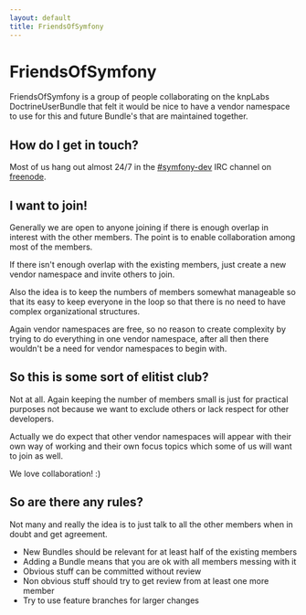 ```yaml
---
layout: default
title: FriendsOfSymfony
---
```


FriendsOfSymfony
======

FriendsOfSymfony is a group of people collaborating on the knpLabs DoctrineUserBundle that felt it would be nice to have a vendor namespace to use for this and future Bundle's that are maintained together.

How do I get in touch?
----------------------

Most of us hang out almost 24/7 in the [#symfony-dev][channel] IRC channel on [freenode][freenode].

I want to join!
---------------

Generally we are open to anyone joining if there is enough overlap in interest with the other members.
The point is to enable collaboration among most of the members.

If there isn't enough overlap with the existing members, just create a new vendor namespace and invite others to join.

Also the idea is to keep the numbers of members somewhat manageable so that its easy to keep everyone in the loop so that there is no need to have complex organizational structures.

Again vendor namespaces are free, so no reason to create complexity by trying to do everything in one vendor namespace, after all then there wouldn't be a need for vendor namespaces to begin with.

So this is some sort of elitist club?
-------------------------------------

Not at all. Again keeping the number of members small is just for practical purposes not because we want to exclude others or lack respect for other developers.

Actually we do expect that other vendor namespaces will appear with their own way of working
and their own focus topics which some of us will want to join as well.

We love collaboration! :)

So are there any rules?
-----------------------

Not many and really the idea is to just talk to all the other members when in doubt and get agreement.

 * New Bundles should be relevant for at least half of the existing members
 * Adding a Bundle means that you are ok with all members messing with it
 * Obvious stuff can be committed without review
 * Non obvious stuff should try to get review from at least one more member
 * Try to use feature branches for larger changes

[channel]: irc://irc.freenode.org:6665/symfony-dev
[freenode]: http://freenode.org
